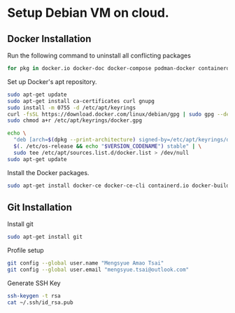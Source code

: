 
# Setup Debian VM on cloud.


## Docker Installation
Run the following command to uninstall all conflicting packages

```bash
for pkg in docker.io docker-doc docker-compose podman-docker containerd runc; do sudo apt-get remove $pkg; done
```

Set up Docker's apt repository.
```bash
sudo apt-get update
sudo apt-get install ca-certificates curl gnupg
sudo install -m 0755 -d /etc/apt/keyrings
curl -fsSL https://download.docker.com/linux/debian/gpg | sudo gpg --dearmor -o /etc/apt/keyrings/docker.gpg
sudo chmod a+r /etc/apt/keyrings/docker.gpg

echo \
  "deb [arch=$(dpkg --print-architecture) signed-by=/etc/apt/keyrings/docker.gpg] https://download.docker.com/linux/debian \
  $(. /etc/os-release && echo "$VERSION_CODENAME") stable" | \
  sudo tee /etc/apt/sources.list.d/docker.list > /dev/null
sudo apt-get update

```

Install the Docker packages.
```bash
sudo apt-get install docker-ce docker-ce-cli containerd.io docker-buildx-plugin docker-compose-plugin
```

## Git Installation
Install git
```bash
sudo apt-get install git
```

Profile setup
```bash
git config --global user.name "Mengsyue Amao Tsai"
git config --global user.email "mengsyue.tsai@outlook.com"

```

Generate SSH Key
```bash
ssh-keygen -t rsa
cat ~/.ssh/id_rsa.pub
```

